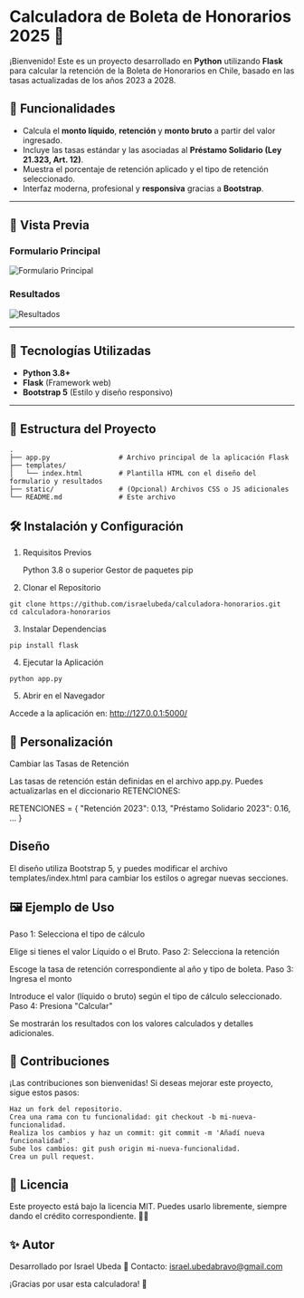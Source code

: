 # Calculadora de Boleta de Honorarios 2025 🧾

¡Bienvenido! Este es un proyecto desarrollado en **Python** utilizando **Flask** para calcular la retención de la Boleta de Honorarios en Chile, basado en las tasas actualizadas de los años 2023 a 2028.

## 🎯 Funcionalidades

- Calcula el **monto líquido**, **retención** y **monto bruto** a partir del valor ingresado.
- Incluye las tasas estándar y las asociadas al **Préstamo Solidario (Ley 21.323, Art. 12)**.
- Muestra el porcentaje de retención aplicado y el tipo de retención seleccionado.
- Interfaz moderna, profesional y **responsiva** gracias a **Bootstrap**.

---

## 📸 Vista Previa

### Formulario Principal
![Formulario Principal](https://via.placeholder.com/800x400.png?text=Formulario+Principal)

### Resultados
![Resultados](https://via.placeholder.com/800x400.png?text=Resultados)

---

## 🚀 Tecnologías Utilizadas

- **Python 3.8+**
- **Flask** (Framework web)
- **Bootstrap 5** (Estilo y diseño responsivo)

---

## 📂 Estructura del Proyecto

```plaintext
.
├── app.py                 # Archivo principal de la aplicación Flask
├── templates/
│   └── index.html         # Plantilla HTML con el diseño del formulario y resultados
├── static/                # (Opcional) Archivos CSS o JS adicionales
└── README.md              # Este archivo

```

## 🛠️ Instalación y Configuración
1. Requisitos Previos

    Python 3.8 o superior
    Gestor de paquetes pip

2. Clonar el Repositorio

```plaintext
git clone https://github.com/israelubeda/calculadora-honorarios.git
cd calculadora-honorarios
```

3. Instalar Dependencias

```plaintext
pip install flask
```

4. Ejecutar la Aplicación

```plaintext
python app.py
```

5. Abrir en el Navegador

Accede a la aplicación en: http://127.0.0.1:5000/

## 🎨 Personalización
Cambiar las Tasas de Retención

Las tasas de retención están definidas en el archivo app.py. Puedes actualizarlas en el diccionario RETENCIONES:

RETENCIONES = {
    "Retención 2023": 0.13,
    "Préstamo Solidario 2023": 0.16,
    ...
}

## Diseño

El diseño utiliza Bootstrap 5, y puedes modificar el archivo templates/index.html para cambiar los estilos o agregar nuevas secciones.

## 🖼️ Ejemplo de Uso
Paso 1: Selecciona el tipo de cálculo

Elige si tienes el valor Líquido o el Bruto.
Paso 2: Selecciona la retención

Escoge la tasa de retención correspondiente al año y tipo de boleta.
Paso 3: Ingresa el monto

Introduce el valor (líquido o bruto) según el tipo de cálculo seleccionado.
Paso 4: Presiona "Calcular"

Se mostrarán los resultados con los valores calculados y detalles adicionales.
## 🤝 Contribuciones

¡Las contribuciones son bienvenidas! Si deseas mejorar este proyecto, sigue estos pasos:

    Haz un fork del repositorio.
    Crea una rama con tu funcionalidad: git checkout -b mi-nueva-funcionalidad.
    Realiza los cambios y haz un commit: git commit -m 'Añadí nueva funcionalidad'.
    Sube los cambios: git push origin mi-nueva-funcionalidad.
    Crea un pull request.

## 📝 Licencia

Este proyecto está bajo la licencia MIT. Puedes usarlo libremente, siempre dando el crédito correspondiente. 🧑‍💻

## ✨ Autor

Desarrollado por Israel Ubeda
📧 Contacto: israel.ubedabravo@gmail.com

¡Gracias por usar esta calculadora! 🎉
